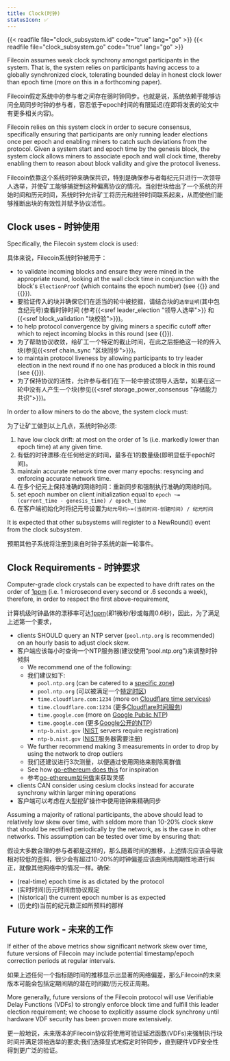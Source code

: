 ```yaml
---
title: Clock(时钟)
statusIcon: ✅
---
```


{{< readfile file="clock_subsystem.id" code="true" lang="go" >}}
{{< readfile file="clock_subsystem.go" code="true" lang="go" >}}

Filecoin assumes weak clock synchrony amongst participants in the system. That is, the system relies on participants having access to a globally synchronized clock, tolerating bounded delay in honest clock lower than epoch time (more on this in a forthcoming paper).

Filecoin假定系统中的参与者之间存在弱时钟同步。也就是说，系统依赖于能够访问全局同步时钟的参与者，容忍低于epoch时间的有限延迟(在即将发表的论文中有更多相关内容)。

Filecoin relies on this system clock in order to secure consensus, specifically ensuring that participants are only running leader elections once per epoch and enabling miners to catch such deviations from the protocol. Given a system start and epoch time by the genesis block, the system clock allows miners to associate epoch and wall clock time, thereby enabling them to reason about block validity and give the protocol liveness.

Filecoin依靠这个系统时钟来确保共识，特别是确保参与者每纪元只进行一次领导人选举，并使矿工能够捕捉到这种偏离协议的情况。当创世块给出了一个系统的开始时间和历元时间，系统时钟允许矿工将历元和挂钟时间联系起来，从而使他们能够推断出块的有效性并赋予协议活性。

## Clock uses - 时钟使用
Specifically, the Filecoin system clock is used:

具体来说，Filecoin系统时钟被用于：

- to validate incoming blocks and ensure they were mined in the appropriate round, looking at the wall clock time in conjunction with the block's `ElectionProof` (which contains the epoch number) (see {{<sref leader_election>}} and {{<sref block_validation>}}).
- 要验证传入的块并确保它们在适当的轮中被挖掘，请结合块的`选举证明`(其中包含纪元号)查看时钟时间 (参考{{<sref leader_election "领导人选举">}} 和 {{<sref block_validation "块校验">}})。
- to help protocol convergence by giving miners a specific cutoff after which to reject incoming blocks in this round (see {{<sref chain_sync>}}).
- 为了帮助协议收敛，给矿工一个特定的截止时间，在此之后拒绝这一轮的传入块(参见{{<sref chain_sync "区块同步">}})。
- to maintain protocol liveness by allowing participants to try leader election in the next round if no one has produced a block in this round (see {{<sref storage_power_consensus>}}).
- 为了保持协议的活性，允许参与者们在下一轮中尝试领导人选举，如果在这一轮中没有人产生一个块(参见{{<sref storage_power_consensus "存储能力共识">}})。

In order to allow miners to do the above, the system clock must:

为了让矿工做到以上几点，系统时钟必须:

1. have low clock drift: at most on the order of 1s (i.e. markedly lower than epoch time) at any given time.
1. 有低的时钟漂移:在任何给定的时间，最多在1的数量级(即明显低于epoch时间)。
2. maintain accurate network time over many epochs: resyncing and enforcing accurate network time.
2. 在多个纪元上保持准确的网络时间：重新同步和强制执行准确的网络时间。
3. set epoch number on client initialization equal to `epoch ~= (current_time - genesis_time) / epoch_time`
3. 在客户端初始化时将纪元号设置为`纪元号约~=(当前时间-创建时间) / 纪元时间`

It is expected that other subsystems will register to a NewRound() event from the clock subsystem.

预期其他子系统将注册到来自时钟子系统的新一轮事件。

## Clock Requirements - 时钟要求

Computer-grade clock crystals can be expected to have drift rates on the order of [1ppm](https://www.hindawi.com/journals/jcnc/2008/583162/) (i.e. 1 microsecond every second or .6 seconds a week), therefore, in order to respect the first above-requirement,

计算机级时钟晶体的漂移率可达[1ppm](https://www.hindawi.com/journals/jcnc/2008/583162/)(即1微秒/秒或每周0.6秒)，因此，为了满足上述第一个要求，

- clients SHOULD query an NTP server (`pool.ntp.org` is recommended) on an hourly basis to adjust clock skew.
- 客户端应该每小时查询一个NTP服务器(建议使用“pool.ntp.org”)来调整时钟倾斜
  - We recommend one of the following:
  - 我们建议如下:
    - `pool.ntp.org` (can be catered to a [specific zone](https://www.ntppool.org/zone))
    - `pool.ntp.org` (可以被满足一个[特定时区](https://www.ntppool.org/zone))
    - `time.cloudflare.com:1234` (more on [Cloudflare time services](https://www.cloudflare.com/time/))
    - `time.cloudflare.com:1234` (更多[Cloudflare时间服务](https://www.cloudflare.com/time/))
    - `time.google.com` (more on [Google Public NTP](https://developers.google.com/time))
    - `time.google.com` (更多[Google公开的NTP](https://developers.google.com/time))
    - `ntp-b.nist.gov` ([NIST](https://tf.nist.gov/tf-cgi/servers.cgi) servers require registration)
    - `ntp-b.nist.gov` ([NIST](https://tf.nist.gov/tf-cgi/servers.cgi)服务器需要注册)
  - We further recommend making 3 measurements in order to drop by using the network to drop outliers
  - 我们还建议进行3次测量，以便通过使用网络来剔除离群值
  - See how [go-ethereum does this](https://github.com/ethereum/go-ethereum/blob/master/p2p/discv5/ntp.go) for inspiration
  - 参考[go-ethereum如何做](https://github.com/ethereum/go-ethereum/blob/master/p2p/discv5/ntp.go)来获取灵感
- clients CAN consider using cesium clocks instead for accurate synchrony within larger mining operations
- 客户端可以考虑在大型挖矿操作中使用铯钟来精确同步

Assuming a majority of rational participants, the above should lead to relatively low skew over time, with seldom more than 10-20% clock skew that should be rectified periodically by the network, as is the case in other networks. This assumption can be tested over time by ensuring that:

假设大多数合理的参与者都是这样的，那么随着时间的推移，上述情况应该会导致相对较低的歪斜，很少会有超过10-20%的时钟偏差应该由网络周期性地进行纠正，就像其他网络中的情况一样。确保:

- (real-time) epoch time is as dictated by the protocol
- (实时时间)历元时间由协议规定
- (historical) the current epoch number is as expected
- (历史的)当前的纪元数正如所预料的那样

## Future work - 未来的工作

If either of the above metrics show significant network skew over time, future versions of Filecoin may include potential timestamp/epoch correction periods at regular intervals.

如果上述任何一个指标随时间的推移显示出显著的网络偏差，那么Filecoin的未来版本可能会包括定期间隔的潜在时间戳/历元校正周期。

More generally, future versions of the Filecoin protocol will use Verifiable Delay Functions (VDFs) to strongly enforce block time and fulfill this leader election requirement; we choose to explicitly assume clock synchrony until hardware VDF security has been proven more extensively.

更一般地说，未来版本的Filecoin协议将使用可验证延迟函数(VDFs)来强制执行块时间并满足领袖选举的要求;我们选择显式地假定时钟同步，直到硬件VDF安全性得到更广泛的验证。

